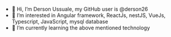 - 👋 Hi, I’m Derson Ussuale, my GitHub user is @derson26
- 👀 I’m interested in Angular framework, ReactJs, nestJS, VueJs, Typescript, JavaScript, mysql database
- 🌱 I’m currently learning the above mentioned technology
<!---
derson26/derson26 is a ✨ special ✨ repository because its `README.md` (this file) appears on your GitHub profile.
You can click the Preview link to take a look at your changes.
--->
